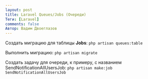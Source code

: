 ```yaml
---
layout: post
title: Laravel Queues/Jobs (Очереди)
Теги: [Laravel]
comments: false
Автор: Вадим Двоеглазов
---
```


Создать миграцию для таблицы **Jobs**: `php artisan queues:table`

Выполнить миграцию: `php artisan migrate`

Создать задачу для очереди, к примеру, с названием SendNotificationAllUsersJob: `php artisan make:job SendNotificationAllUsersJob`
